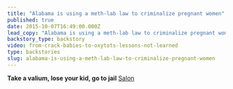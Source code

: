 ```yaml
---
title: "Alabama is using a meth-lab law to criminalize pregnant women"
published: true
date: 2015-10-07T16:49:00.000Z
lead_copy: "Alabama is using a meth-lab law to criminalize pregnant women, some who have taken as little as one valium pill while pregnant. Click below to see how history is repeating itself. "
backstory_type: backstory
video: from-crack-babies-to-oxytots-lessons-not-learned
type: backstories
slug: alabama-is-using-a-meth-lab-law-to-criminalize-pregnant-women
---
```


**Take a valium, lose your kid, go to jail**
[Salon](http://www.salon.com/2015/09/29/take_a_valium_lose_your_kid_go_to_jail_partner/)

